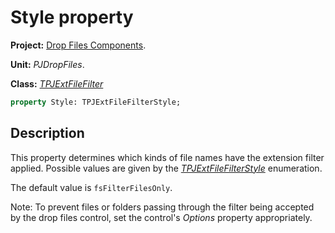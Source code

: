 # Style property #

**Project:** [Drop Files Components](../API.md).

**Unit:** _PJDropFiles_.

**Class:** _[TPJExtFileFilter](./TPJExtFileFilter.md)_

```pascal
property Style: TPJExtFileFilterStyle;
```

## Description ##

This property determines which kinds of file names have the extension filter applied. Possible values are given by the _[TPJExtFileFilterStyle](./TPJExtFileFilterStyle.md)_ enumeration.

The default value is `fsFilterFilesOnly`.

Note: To prevent files or folders passing through the filter being accepted by the drop files control, set the control's _Options_ property appropriately.
